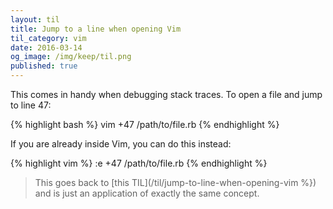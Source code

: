 ```yaml
---
layout: til
title: Jump to a line when opening Vim
til_category: vim
date: 2016-03-14
og_image: /img/keep/til.png
published: true
---
```


This comes in handy when debugging stack traces. To open a file and jump to line 47:

{% highlight bash %}
vim +47 /path/to/file.rb
{% endhighlight %}

If you are already inside Vim, you can do this instead:

{% highlight vim %}
:e +47 /path/to/file.rb
{% endhighlight %}


> This goes back to [this TIL](/til/jump-to-line-when-opening-vim %}) and is just an application of exactly the same concept.



